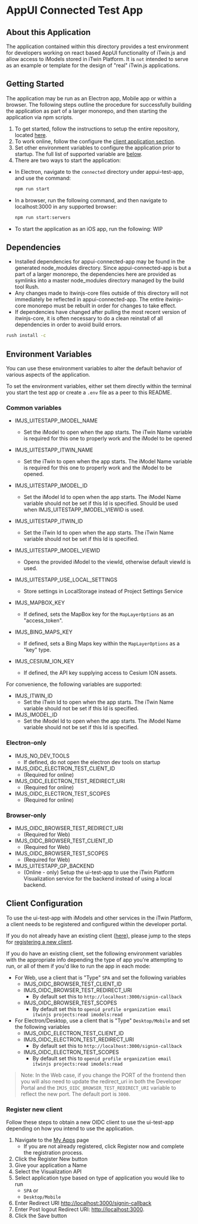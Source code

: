 # AppUI Connected Test App

## About this Application

The application contained within this directory provides a test environment for developers working on react based AppUI functionality of iTwin.js and allow access to iModels stored in iTwin Platform. It is `not` intended to serve as an example or template for the design of "real" iTwin.js applications.

## Getting Started

The application may be run as an Electron app, Mobile app or within a browser. The following steps outline the procedure for successfully building the application as part of a larger monorepo, and then starting the application via npm scripts.

1. To get started, follow the instructions to setup the entire repository, located [here](../../../README.md#build-instructions).
2. To work online, follow the configure the [client application section](#client-configuration).
3. Set other environment variables to configure the application prior to startup. The full list of supported variable are [below](#environment-variables).
4. There are two ways to start the application:

- In Electron, navigate to the `connected` directory under appui-test-app, and use the command:

  ```cmd
  npm run start
  ```

- In a browser, run the following command, and then navigate to localhost:3000 in any supported browser:

  ```cmd
  npm run start:servers
  ```

- To start the application as an iOS app, run the following: WIP

## Dependencies

- Installed dependencies for appui-connected-app may be found in the generated node_modules directory. Since appui-connected-app is but a part of a larger monorepo, the dependencies here are provided as symlinks into a master node_modules directory managed by the build tool Rush.
- Any changes made to itwinjs-core files outside of this directory will not immediately be reflected in appui-connected-app. The entire itwinjs-core monorepo must be rebuilt in order for changes to take effect.
- If dependencies have changed after pulling the most recent version of itwinjs-core, it is often necessary to do a clean reinstall of all dependencies in order to avoid build errors.

```cmd
rush install -c
```

## Environment Variables

You can use these environment variables to alter the default behavior of various aspects of the application.

To set the environment variables, either set them directly within the terminal you start the test app or create a `.env` file as a peer to this README.

### Common variables

- IMJS_UITESTAPP_IMODEL_NAME
  - Set the iModel to open when the app starts. The iTwin Name variable is required for this one to properly work and the iModel to be opened
- IMJS_UITESTAPP_ITWIN_NAME
  - Set the iTwin to open when the app starts. The iModel Name variable is required for this one to properly work and the iModel to be opened.
- IMJS_UITESTAPP_IMODEL_ID
  - Set the iModel Id to open when the app starts. The iModel Name variable should not be set if this Id is specified. Should be used when IMJS_UITESTAPP_IMODEL_VIEWID is used.
- IMJS_UITESTAPP_ITWIN_ID
  - Set the iTwin Id to open when the app starts. The iTwin Name variable should not be set if this Id is specified.
- IMJS_UITESTAPP_IMODEL_VIEWID
  - Opens the provided iModel to the viewId, otherwise default viewId is used.
- IMJS_UITESTAPP_USE_LOCAL_SETTINGS

  - Store settings in LocalStorage instead of Project Settings Service

- IMJS_MAPBOX_KEY
  - If defined, sets the MapBox key for the `MapLayerOptions` as an "access_token".
- IMJS_BING_MAPS_KEY
  - If defined, sets a Bing Maps key within the `MapLayerOptions` as a "key" type.
- IMJS_CESIUM_ION_KEY
  - If defined, the API key supplying access to Cesium ION assets.

For convenience, the following variables are supported:

- IMJS_ITWIN_ID
  - Set the iTwin Id to open when the app starts. The iTwin Name variable should not be set if this Id is specified.
- IMJS_IMODEL_ID
  - Set the iModel Id to open when the app starts. The iModel Name variable should not be set if this Id is specified.

### Electron-only

- IMJS_NO_DEV_TOOLS
  - If defined, do not open the electron dev tools on startup
- IMJS_OIDC_ELECTRON_TEST_CLIENT_ID
  - (Required for online)
- IMJS_OIDC_ELECTRON_TEST_REDIRECT_URI
  - (Required for online)
- IMJS_OIDC_ELECTRON_TEST_SCOPES
  - (Required for online)

### Browser-only

- IMJS_OIDC_BROWSER_TEST_REDIRECT_URI
  - (Required for Web)
- IMJS_OIDC_BROWSER_TEST_CLIENT_ID
  - (Required for Web)
- IMJS_OIDC_BROWSER_TEST_SCOPES
  - (Required for Web)
- IMJS_UITESTAPP_GP_BACKEND
  - (Online - only) Setup the ui-test-app to use the iTwin Platform Visualization service for the backend instead of using a local backend.

## Client Configuration

To use the ui-test-app with iModels and other services in the iTwin Platform, a client needs to be registered and configured within the developer portal.

If you do not already have an existing client ([here](https://developer.bentley.com/my-apps/)), please jump to the steps for [registering a new client](#register-new-client).

If you do have an existing client, set the following environment variables with the appropriate info depending the type of app you're attempting to run, or all of them if you'd like to run the app in each mode:

- For Web, use a client that is "Type" `SPA` and set the following variables
  - IMJS_OIDC_BROWSER_TEST_CLIENT_ID
  - IMJS_OIDC_BROWSER_TEST_REDIRECT_URI
    - By default set this to `http://localhost:3000/signin-callback`
  - IMJS_OIDC_BROWSER_TEST_SCOPES
    - By default set this to `openid profile organization email itwinjs projects:read imodels:read`
- For Electron/Desktop, use a client that is "Type" `Desktop/Mobile` and set the following variables
  - IMJS_OIDC_ELECTRON_TEST_CLIENT_ID
  - IMJS_OIDC_ELECTRON_TEST_REDIRECT_URI
    - By default set this to `http://localhost:3000/signin-callback`
  - IMJS_OIDC_ELECTRON_TEST_SCOPES
    - By default set this to `openid profile organization email itwinjs projects:read imodels:read`

> Note: In the Web case, if you change the PORT of the frontend then you will also need to update the redirect_uri in both the Developer Portal and the `IMJS_OIDC_BROWSER_TEST_REDIRECT_URI` variable to reflect the new port. The default port is `3000`.

### Register new client

Follow these steps to obtain a new OIDC client to use the ui-test-app depending on how you intend to use the application.

1. Navigate to the [My Apps](https://developer.bentley.com/my-apps/) page
   - If you are not already registered, click Register now and complete the registration process.
1. Click the Register New button
1. Give your application a Name
1. Select the Visualization API
1. Select application type based on type of application you would like to run
   - `SPA` or
   - `Desktop/Mobile`
1. Enter Redirect URI <http://localhost:3000/signin-callback>
1. Enter Post logout Redirect URI: <http://localhost:3000>.
1. Click the Save button

